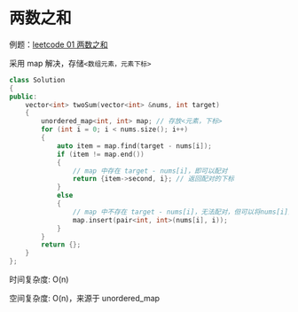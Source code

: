 # 两数之和

例题：[leetcode 01 两数之和](https://leetcode.cn/problems/two-sum/description/)

采用 map 解决，存储`<数组元素，元素下标>`

```cpp
class Solution
{
public:
    vector<int> twoSum(vector<int> &nums, int target)
    {
        unordered_map<int, int> map; // 存放<元素，下标>
        for (int i = 0; i < nums.size(); i++)
        {
            auto item = map.find(target - nums[i]);
            if (item != map.end())
            {
                // map 中存在 target - nums[i]，即可以配对
                return {item->second, i}; // 返回配对的下标
            }
            else
            {
                // map 中不存在 target - nums[i]，无法配对，但可以将nums[i]加入map以待后续匹配
                map.insert(pair<int, int>(nums[i], i));
            }
        }
        return {};
    }
};
```

时间复杂度: O(n)

空间复杂度: O(n)，来源于 unordered_map
